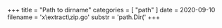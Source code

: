 +++
title = "Path to dirname"
categories = [ "path" ]
date = 2020-09-10
filename = 'x\extract\zip.go'
substr = 'path.Dir('
+++
